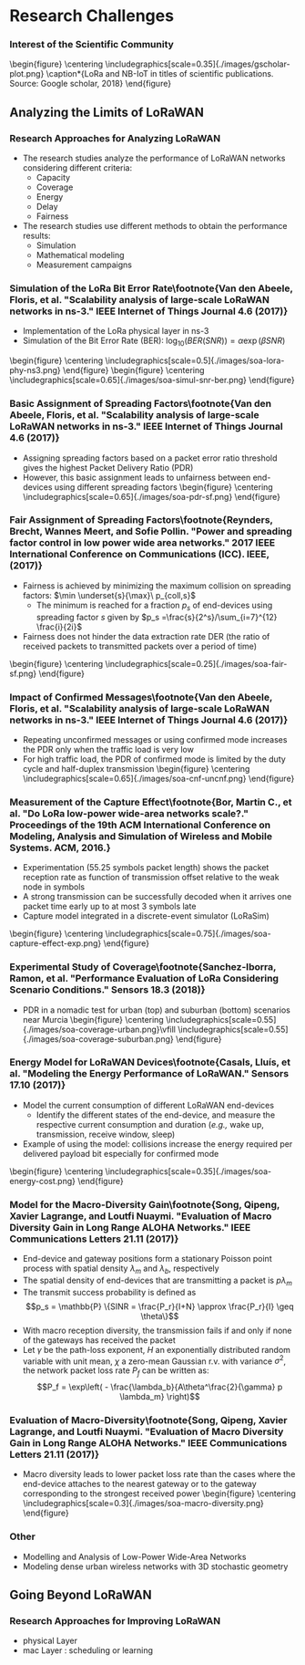 # Research Challenges
### Interest of the Scientific Community
\begin{figure}
	\centering
  \includegraphics[scale=0.35]{./images/gscholar-plot.png}
  \caption*{LoRa and NB-IoT in titles of scientific publications. Source: Google scholar, 2018}
\end{figure}

## Analyzing the Limits of LoRaWAN
### Research Approaches for Analyzing LoRaWAN
- The research studies analyze the performance of LoRaWAN networks considering different criteria:
    - Capacity
    - Coverage
    - Energy
    - Delay
    - Fairness
- The research studies use different methods to obtain the performance results:
    - Simulation
    - Mathematical modeling
    - Measurement campaigns

### Simulation of the LoRa Bit Error Rate\footnote{Van den Abeele, Floris, et al. "Scalability analysis of large-scale LoRaWAN networks in ns-3." IEEE Internet of Things Journal 4.6 (2017)}

- Implementation of the LoRa physical layer in ns-3
- Simulation of the Bit Error Rate (BER): $\log_{10}(BER(SNR)) = \alpha\exp(\beta SNR)$

\begin{figure}
	\centering
  \includegraphics[scale=0.5]{./images/soa-lora-phy-ns3.png}
\end{figure}
\begin{figure}
	\centering
  \includegraphics[scale=0.65]{./images/soa-simul-snr-ber.png}
\end{figure}

### Basic Assignment of Spreading Factors\footnote{Van den Abeele, Floris, et al. "Scalability analysis of large-scale LoRaWAN networks in ns-3." IEEE Internet of Things Journal 4.6 (2017)}
- Assigning spreading factors based on a packet error ratio threshold gives the highest Packet Delivery Ratio (PDR)
- However, this basic assignment leads to unfairness between end-devices using different spreading factors
\begin{figure}
	\centering
  \includegraphics[scale=0.65]{./images/soa-pdr-sf.png}
\end{figure}

### Fair Assignment of Spreading Factors\footnote{Reynders, Brecht, Wannes Meert, and Sofie Pollin. "Power and spreading factor control in low power wide area networks." 2017 IEEE International Conference on Communications (ICC). IEEE, (2017)}
- Fairness is achieved by minimizing the maximum collision on spreading factors: $\min \underset{s}{\max}\ p_{coll,s}$
    - The minimum is reached for a fraction $p_s$ of end-devices using spreading factor $s$ given by $p_s =\frac{s}{2^s}/\sum_{i=7}^{12} \frac{i}{2i}$
- Fairness does not hinder the data extraction rate DER (the ratio of received packets to transmitted packets over a period of time)

\begin{figure}
	\centering
  \includegraphics[scale=0.25]{./images/soa-fair-sf.png}
\end{figure}
<!--
### Joint Assignment of Transmit Power and Spreading Factors\footnote{Reynders, Brecht, Wannes Meert, and Sofie Pollin. "Power and spreading factor control in low power wide area networks." 2017 IEEE International Conference on Communications (ICC). IEEE, (2017)}\footnote{Abdelfadeel, Khaled Q., Victor Cionca, and Dirk Pesch. "Fair Adaptive Data Rate Allocation and Power Control in LoRaWAN." IEEE 19th International Symposium on A World of Wireless, Mobile and Multimedia Networks (WoWMoM), 2018.}

\begin{figure}
	\centering
  \includegraphics[scale=0.25]{./images/soa-power-ctrl.png}
	\hfill
	\includegraphics[scale=0.25]{./images/soa-power-ctrl-der.png}
\end{figure}
-->
### Impact of Confirmed Messages\footnote{Van den Abeele, Floris, et al. "Scalability analysis of large-scale LoRaWAN networks in ns-3." IEEE Internet of Things Journal 4.6 (2017)}
- Repeating unconfirmed messages or using confirmed mode increases the PDR only when the traffic load is very low
- For high traffic load, the PDR of confirmed mode is limited by the duty cycle and half-duplex transmission
\begin{figure}
	\centering
  \includegraphics[scale=0.65]{./images/soa-cnf-uncnf.png}
\end{figure}

### Measurement of the Capture Effect\footnote{Bor, Martin C., et al. "Do LoRa low-power wide-area networks scale?." Proceedings of the 19th ACM International Conference on Modeling, Analysis and Simulation of Wireless and Mobile Systems. ACM, 2016.}
- Experimentation (55.25 symbols packet length) shows the packet reception rate as function of transmission offset relative to the weak node in symbols
- A strong transmission can be successfully decoded when it arrives one packet time early up to at most 3 symbols late
- Capture model integrated in a discrete-event simulator (LoRaSim)

\begin{figure}
	\centering
  \includegraphics[scale=0.75]{./images/soa-capture-effect-exp.png}
\end{figure}

### Experimental Study of Coverage\footnote{Sanchez-Iborra, Ramon, et al. "Performance Evaluation of LoRa Considering Scenario Conditions." Sensors 18.3 (2018)}
- PDR in a nomadic test for urban (top) and suburban (bottom) scenarios near Murcia
\begin{figure}
	\centering
  \includegraphics[scale=0.55]{./images/soa-coverage-urban.png}\vfill
	\includegraphics[scale=0.55]{./images/soa-coverage-suburban.png}
\end{figure}

### Energy Model for LoRaWAN Devices\footnote{Casals, Lluís, et al. "Modeling the Energy Performance of LoRaWAN." Sensors 17.10 (2017)}
- Model the current consumption of different LoRaWAN end-devices
    - Identify the different states of the end-device, and measure the respective current consumption and duration (*e.g.,* wake up, transmission, receive window, sleep)
- Example of using the model: collisions increase the energy required per delivered payload bit especially for confirmed mode

\begin{figure}
	\centering
	\includegraphics[scale=0.35]{./images/soa-energy-cost.png}
\end{figure}

### Model for the Macro-Diversity Gain\footnote{Song, Qipeng, Xavier Lagrange, and Loutfi Nuaymi. "Evaluation of Macro Diversity Gain in Long Range ALOHA Networks." IEEE Communications Letters 21.11 (2017)}
- End-device and gateway positions form a stationary Poisson point process with spatial density $\lambda_m$ and $\lambda_b$, respectively
- The spatial density of end-devices that are transmitting a packet is $p\lambda_m$
- The transmit success probability is defined as
$$p_s = \mathbb{P} \{SINR = \frac{P_r}{I+N} \approx \frac{P_r}{I} \geq \theta\}$$
- With macro reception diversity, the transmission fails if and only if none of the gateways has received the packet
- Let $\gamma$ be the path-loss exponent, $H$ an exponentially distributed random variable with unit mean, $\chi$ a zero-mean Gaussian r.v. with variance $\sigma^2$, the network packet loss rate $P_f$ can be written as:
$$P_f = \exp\left( - \frac{\lambda_b}{A\theta^\frac{2}{\gamma} p \lambda_m} \right)$$

<!--
$$p_s(r) = \mathbb{E}_\chi \left[ \exp(-p \lambda_m \pi A\theta^{\frac{2}{\gamma}} e^{\frac{2\sigma^2}{\gamma^2}}r^2e^{-\frac{2}{\gamma}\chi})\right]$$
-->

### Evaluation of Macro-Diversity\footnote{Song, Qipeng, Xavier Lagrange, and Loutfi Nuaymi. "Evaluation of Macro Diversity Gain in Long Range ALOHA Networks." IEEE Communications Letters 21.11 (2017)}
- Macro diversity leads to lower packet loss rate than the cases where the end-device attaches to the nearest gateway or to the gateway corresponding to the strongest received power
\begin{figure}
	\centering
  \includegraphics[scale=0.3]{./images/soa-macro-diversity.png}
\end{figure}

### Other
- Modelling and Analysis of Low-Power Wide-Area Networks
- Modeling dense urban wireless networks with 3D stochastic geometry

## Going Beyond LoRaWAN
### Research Approaches for Improving LoRaWAN
- physical Layer
- mac Layer : scheduling or learning
